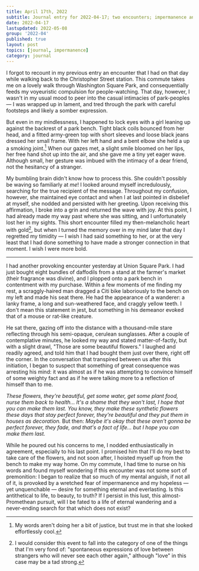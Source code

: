 ```yaml
---
title: April 17th, 2022
subtitle: Journal entry for 2022-04-17; two encounters; impermanence and beauty
date: 2022-04-17
lastupdated: 2022-05-08
group: '2022-04'
published: true
layout: post
topics: [journal, impermanence]
category: journal
---
```


I forgot to recount in my previous entry an encounter that I had on that day while walking back to the Christopher Street station. 
This commute takes me on a lovely walk through Washington Square Park, and consequentially feeds my voyeuristic compulsion for people-watching. 
That day, however, I wasn't in my usual mood to peer into the casual intimacies of park-peoples — I was wrapped up in lament, and tred through the park with careful footsteps and likely a somber expression. 

But even in my mindlessness, I happened to lock eyes with a girl leaning up against the backrest of a park bench. 
Tight black coils bounced from her head, and a fitted army-green top with short sleeves and loose black jeans dressed her small frame. 
With her left hand and a bent elbow she held a up a smoking joint.[^girl]
When our gazes met, a slight smile bloomed on her lips, her free hand shot up into the air, and she gave me a tiny yet eager wave.
Although small, her gesture was imbued with the intimacy of a dear friend, not the hesitancy of a stranger.

[^girl]: My words aren't doing her a bit of justice, but trust me in that she looked effortlessly cool.

My bumbling brain didn't know how to process this. 
She couldn't possibly be waving so familiarly at *me*! 
I looked around myself incredulously, searching for the true recipient of the message.
Throughout my confusion, however, she maintained eye contact and when I at last pointed in disbelief at myself, she nodded and persisted with her greeting.
Upon receiving this affirmation, I broke into a grin and returned the wave with joy. 
At this point, I had already made my way past where she was sitting, and I unfortunately lost her in my sights. 
This short encounter filled my then-melancholic heart with gold[^stranger], but when I turned the memory over in my mind later that day I regretted my timidity — I wish I had said something to her, or at the very least that I had done something to have made a stronger connection in that moment.
I wish I were more bold. 

[^stranger]: I would consider this event to fall into the category of one of the things that I'm very fond of: "spontaneous expressions of love between strangers who will never see each other again," although "love" in this case may be a tad strong.

---

I had another provoking encounter yesterday at Union Square Park.
I had just bought eight bundles of daffodils from a stand at the farmer's market (their fragrance was divine), and I plopped onto a park bench in contentment with my purchase.
Within a few moments of me finding my rest, a scraggly-haired man dragged a Citi bike laboriously to the bench on my left and made his seat there.
He had the appearance of a wanderer: a lanky frame, a long and sun-weathered face, and craggly yellow teeth. 
I don't mean this statement in jest, but something in his demeanor evoked that of a mouse or rat-like creature. 

He sat there, gazing off into the distance with a thousand-mile stare reflecting through his semi-opaque, cerulean sunglasses.
After a couple of contemplative minutes, he looked my way and stated matter-of-factly, but with a slight drawl, "Those are some beautiful flowers."
I laughed and readily agreed, and told him that I had bought them just over there, right off the corner. 
In the conversation that transpired between us after this initiation, I began to suspect that something of great consequence was arresting his mind: it was almost as if he was attempting to convince himself of some weighty fact and as if he were talking more to a reflection of himself than to me.

*These flowers, they're beautiful, get some water, get some plant food, nurse them back to health... It's a shame that they won't last, I hope that you can make them last.*
*You know, they make these synthetic flowers these days that stay perfect forever, they're beautiful and they put them in houses as decoration.*
But then: *Maybe it's okay that these aren't gonna be perfect forever, they fade, and that's a fact of life... but I hope you can make them last.*

While he poured out his concerns to me, I nodded enthusiastically in agreement, especially to his last point. 
I promised him that I'll do my best to take care of the flowers, and not soon after, I hoisted myself up from the bench to make my way home.
On my commute, I had time to nurse on his words and found myself wondering if this encounter was not some sort of premonition: I began to realize that so much of my mental anguish, if not all of it, is provoked by a wretched fear of impermanence and my hopeless — yet unquenchable — desire for something eternal and everlasting. 
Is this antithetical to life, to beauty, to truth? 
If I persist in this lust, this almost-Promethean pursuit, will I be fated to a life of eternal wandering and a never-ending search for that which does not exist? 




